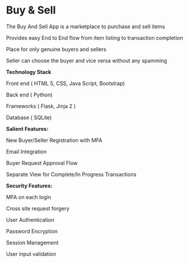 # Buy & Sell
The Buy And Sell App is a marketplace to purchase and sell items

Provides easy End to End flow from item listing to transaction completion

Place for only genuine buyers and sellers

Seller can choose the buyer and vice versa without any spamming



**Technology Stack**

Front end ( HTML 5, CSS, Java Script, Bootstrap)

Back end ( Python)

Frameworks ( Flask, Jinja 2 )

Database ( SQLite)


**Salient Features:**

New Buyer/Seller Registration with MFA 

Email Integration

Buyer Request Approval Flow 

Separate View for Complete/In Progress Transactions



**Security Features:**

MFA on each login

Cross site request forgery

User Authentication

Password Encryption

Session Management

User input validation





